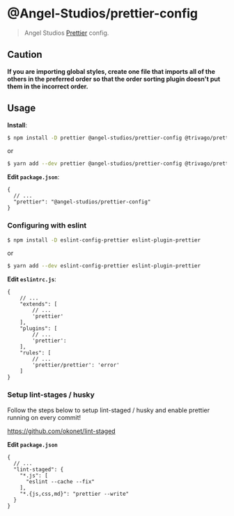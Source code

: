 # @Angel-Studios/prettier-config

> Angel Studios [Prettier](https://prettier.io) config.

## Caution

**If you are importing global styles, create one file that imports all of the others in the preferred order so that the order sorting plugin doesn't put them in the incorrect order.** 

## Usage

**Install**:

```bash
$ npm install -D prettier @angel-studios/prettier-config @trivago/prettier-plugin-sort-imports
```
or
```bash
$ yarn add --dev prettier @angel-studios/prettier-config @trivago/prettier-plugin-sort-imports
```

**Edit `package.json`**:

```jsonc
{
  // ...
  "prettier": "@angel-studios/prettier-config"
}
```

### Configuring with eslint
```bash
$ npm install -D eslint-config-prettier eslint-plugin-prettier
```
or
```bash
$ yarn add --dev eslint-config-prettier eslint-plugin-prettier
```

**Edit `eslintrc.js`**:

```jsonc
{
    // ...
    "extends": [
        // ...
        'prettier'
    ],
    "plugins": [
        // ...
        'prettier': 
    ],
    "rules": [
        // ...
        'prettier/prettier': 'error'
    ]
}
```

### Setup lint-stages / husky

Follow the steps below to setup lint-staged / husky and enable prettier running on every commit!

https://github.com/okonet/lint-staged

**Edit `package.json`**

```jsonc
{
  // ...
  "lint-staged": {
    "*.js": [
      "eslint --cache --fix"
    ],
    "*.{js,css,md}": "prettier --write"
  }
}
```
